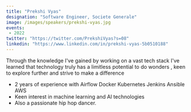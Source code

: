 ```yaml
---
title: "Prekshi Vyas"
designation: "Software Engineer, Societe Generale"
image: /images/speakers/prekshi-vyas.jpg
events:
 - 2022
twitter: "https://twitter.com/PrekshiVyas?s=08"
linkedin: "https://www.linkedin.com/in/prekshi-vyas-5b0510188"
---
```


Through the knowledge I've gained by working on a vast tech stack I've learned that technology truly has a limitless potential to do wonders , keen to explore further and strive to make a difference
 - 2 years of experience with Airflow Docker Kubernetes Jenkins Ansible AWS  
 - Keen interest in machine learning and AI technologies
 - Also a passionate hip hop dancer.